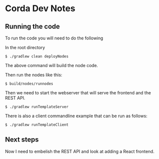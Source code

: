 # Corda Dev Notes

## Running the code
To run the code you will need to do the following

In the root directory
```text
$ ./gradlew clean deployNodes
```
The above command will build the node code.

Then run the nodes like this:
```text
$ build/nodes/runnodes
```

Then we need to start the webserver that will serve the frontend and the REST API.
```text
$ ./gradlew runTemplateServer
```

There is also a client commandline example that can be run as follows:
```text
$ ./gradlew runTemplateClient
```

## Next steps
Now I need to embelish the REST API and look at adding a React frontend.